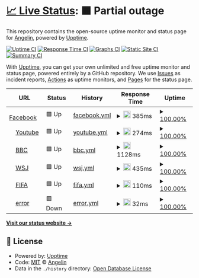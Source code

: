 # [📈 Live Status](https://demo.upptime.js.org): <!--live status--> **🟧 Partial outage**

This repository contains the open-source uptime monitor and status page for [Angelin](https://demo.upptime.js.org), powered by [Upptime](https://github.com/upptime/upptime).

[![Uptime CI](https://github.com/angelin/BDC/workflows/Uptime%20CI/badge.svg)](https://github.com/angelin/BDC/actions?query=workflow%3A%22Uptime+CI%22)
[![Response Time CI](https://github.com/angelin/BDC/workflows/Response%20Time%20CI/badge.svg)](https://github.com/angelin/BDC/actions?query=workflow%3A%22Response+Time+CI%22)
[![Graphs CI](https://github.com/angelin/BDC/workflows/Graphs%20CI/badge.svg)](https://github.com/angelin/BDC/actions?query=workflow%3A%22Graphs+CI%22)
[![Static Site CI](https://github.com/angelin/BDC/workflows/Static%20Site%20CI/badge.svg)](https://github.com/angelin/BDC/actions?query=workflow%3A%22Static+Site+CI%22)
[![Summary CI](https://github.com/angelin/BDC/workflows/Summary%20CI/badge.svg)](https://github.com/angelin/BDC/actions?query=workflow%3A%22Summary+CI%22)

With [Upptime](https://upptime.js.org), you can get your own unlimited and free uptime monitor and status page, powered entirely by a GitHub repository. We use [Issues](https://github.com/angelin/BDC/issues) as incident reports, [Actions](https://github.com/angelin/BDC/actions) as uptime monitors, and [Pages](https://demo.upptime.js.org) for the status page.

<!--start: status pages-->
<!-- This summary is generated by Upptime (https://github.com/upptime/upptime) -->
<!-- Do not edit this manually, your changes will be overwritten -->
<!-- prettier-ignore -->
| URL | Status | History | Response Time | Uptime |
| --- | ------ | ------- | ------------- | ------ |
| <img alt="" src="https://favicons.githubusercontent.com/www.facebook.com" height="13"> [Facebook](https://www.facebook.com/) | 🟩 Up | [facebook.yml](https://github.com/angelinchung/BDC/commits/HEAD/history/facebook.yml) | <details><summary><img alt="Response time graph" src="./graphs/facebook/response-time-week.png" height="20"> 385ms</summary><br><a href="https://demo.upptime.js.org/history/facebook"><img alt="Response time 293" src="https://img.shields.io/endpoint?url=https%3A%2F%2Fraw.githubusercontent.com%2Fangelinchung%2FBDC%2FHEAD%2Fapi%2Ffacebook%2Fresponse-time.json"></a><br><a href="https://demo.upptime.js.org/history/facebook"><img alt="24-hour response time 209" src="https://img.shields.io/endpoint?url=https%3A%2F%2Fraw.githubusercontent.com%2Fangelinchung%2FBDC%2FHEAD%2Fapi%2Ffacebook%2Fresponse-time-day.json"></a><br><a href="https://demo.upptime.js.org/history/facebook"><img alt="7-day response time 385" src="https://img.shields.io/endpoint?url=https%3A%2F%2Fraw.githubusercontent.com%2Fangelinchung%2FBDC%2FHEAD%2Fapi%2Ffacebook%2Fresponse-time-week.json"></a><br><a href="https://demo.upptime.js.org/history/facebook"><img alt="30-day response time 293" src="https://img.shields.io/endpoint?url=https%3A%2F%2Fraw.githubusercontent.com%2Fangelinchung%2FBDC%2FHEAD%2Fapi%2Ffacebook%2Fresponse-time-month.json"></a><br><a href="https://demo.upptime.js.org/history/facebook"><img alt="1-year response time 293" src="https://img.shields.io/endpoint?url=https%3A%2F%2Fraw.githubusercontent.com%2Fangelinchung%2FBDC%2FHEAD%2Fapi%2Ffacebook%2Fresponse-time-year.json"></a></details> | <details><summary><a href="https://demo.upptime.js.org/history/facebook">100.00%</a></summary><a href="https://demo.upptime.js.org/history/facebook"><img alt="All-time uptime 100.00%" src="https://img.shields.io/endpoint?url=https%3A%2F%2Fraw.githubusercontent.com%2Fangelinchung%2FBDC%2FHEAD%2Fapi%2Ffacebook%2Fuptime.json"></a><br><a href="https://demo.upptime.js.org/history/facebook"><img alt="24-hour uptime 100.00%" src="https://img.shields.io/endpoint?url=https%3A%2F%2Fraw.githubusercontent.com%2Fangelinchung%2FBDC%2FHEAD%2Fapi%2Ffacebook%2Fuptime-day.json"></a><br><a href="https://demo.upptime.js.org/history/facebook"><img alt="7-day uptime 100.00%" src="https://img.shields.io/endpoint?url=https%3A%2F%2Fraw.githubusercontent.com%2Fangelinchung%2FBDC%2FHEAD%2Fapi%2Ffacebook%2Fuptime-week.json"></a><br><a href="https://demo.upptime.js.org/history/facebook"><img alt="30-day uptime 100.00%" src="https://img.shields.io/endpoint?url=https%3A%2F%2Fraw.githubusercontent.com%2Fangelinchung%2FBDC%2FHEAD%2Fapi%2Ffacebook%2Fuptime-month.json"></a><br><a href="https://demo.upptime.js.org/history/facebook"><img alt="1-year uptime 100.00%" src="https://img.shields.io/endpoint?url=https%3A%2F%2Fraw.githubusercontent.com%2Fangelinchung%2FBDC%2FHEAD%2Fapi%2Ffacebook%2Fuptime-year.json"></a></details>
| <img alt="" src="https://favicons.githubusercontent.com/www.youtube.com" height="13"> [Youtube](https://www.youtube.com/) | 🟩 Up | [youtube.yml](https://github.com/angelinchung/BDC/commits/HEAD/history/youtube.yml) | <details><summary><img alt="Response time graph" src="./graphs/youtube/response-time-week.png" height="20"> 274ms</summary><br><a href="https://demo.upptime.js.org/history/youtube"><img alt="Response time 261" src="https://img.shields.io/endpoint?url=https%3A%2F%2Fraw.githubusercontent.com%2Fangelinchung%2FBDC%2FHEAD%2Fapi%2Fyoutube%2Fresponse-time.json"></a><br><a href="https://demo.upptime.js.org/history/youtube"><img alt="24-hour response time 318" src="https://img.shields.io/endpoint?url=https%3A%2F%2Fraw.githubusercontent.com%2Fangelinchung%2FBDC%2FHEAD%2Fapi%2Fyoutube%2Fresponse-time-day.json"></a><br><a href="https://demo.upptime.js.org/history/youtube"><img alt="7-day response time 274" src="https://img.shields.io/endpoint?url=https%3A%2F%2Fraw.githubusercontent.com%2Fangelinchung%2FBDC%2FHEAD%2Fapi%2Fyoutube%2Fresponse-time-week.json"></a><br><a href="https://demo.upptime.js.org/history/youtube"><img alt="30-day response time 261" src="https://img.shields.io/endpoint?url=https%3A%2F%2Fraw.githubusercontent.com%2Fangelinchung%2FBDC%2FHEAD%2Fapi%2Fyoutube%2Fresponse-time-month.json"></a><br><a href="https://demo.upptime.js.org/history/youtube"><img alt="1-year response time 261" src="https://img.shields.io/endpoint?url=https%3A%2F%2Fraw.githubusercontent.com%2Fangelinchung%2FBDC%2FHEAD%2Fapi%2Fyoutube%2Fresponse-time-year.json"></a></details> | <details><summary><a href="https://demo.upptime.js.org/history/youtube">100.00%</a></summary><a href="https://demo.upptime.js.org/history/youtube"><img alt="All-time uptime 100.00%" src="https://img.shields.io/endpoint?url=https%3A%2F%2Fraw.githubusercontent.com%2Fangelinchung%2FBDC%2FHEAD%2Fapi%2Fyoutube%2Fuptime.json"></a><br><a href="https://demo.upptime.js.org/history/youtube"><img alt="24-hour uptime 100.00%" src="https://img.shields.io/endpoint?url=https%3A%2F%2Fraw.githubusercontent.com%2Fangelinchung%2FBDC%2FHEAD%2Fapi%2Fyoutube%2Fuptime-day.json"></a><br><a href="https://demo.upptime.js.org/history/youtube"><img alt="7-day uptime 100.00%" src="https://img.shields.io/endpoint?url=https%3A%2F%2Fraw.githubusercontent.com%2Fangelinchung%2FBDC%2FHEAD%2Fapi%2Fyoutube%2Fuptime-week.json"></a><br><a href="https://demo.upptime.js.org/history/youtube"><img alt="30-day uptime 100.00%" src="https://img.shields.io/endpoint?url=https%3A%2F%2Fraw.githubusercontent.com%2Fangelinchung%2FBDC%2FHEAD%2Fapi%2Fyoutube%2Fuptime-month.json"></a><br><a href="https://demo.upptime.js.org/history/youtube"><img alt="1-year uptime 100.00%" src="https://img.shields.io/endpoint?url=https%3A%2F%2Fraw.githubusercontent.com%2Fangelinchung%2FBDC%2FHEAD%2Fapi%2Fyoutube%2Fuptime-year.json"></a></details>
| <img alt="" src="https://favicons.githubusercontent.com/www.bbc.com" height="13"> [BBC](https://www.bbc.com/zhongwen/trad) | 🟩 Up | [bbc.yml](https://github.com/angelinchung/BDC/commits/HEAD/history/bbc.yml) | <details><summary><img alt="Response time graph" src="./graphs/bbc/response-time-week.png" height="20"> 1128ms</summary><br><a href="https://demo.upptime.js.org/history/bbc"><img alt="Response time 858" src="https://img.shields.io/endpoint?url=https%3A%2F%2Fraw.githubusercontent.com%2Fangelinchung%2FBDC%2FHEAD%2Fapi%2Fbbc%2Fresponse-time.json"></a><br><a href="https://demo.upptime.js.org/history/bbc"><img alt="24-hour response time 3226" src="https://img.shields.io/endpoint?url=https%3A%2F%2Fraw.githubusercontent.com%2Fangelinchung%2FBDC%2FHEAD%2Fapi%2Fbbc%2Fresponse-time-day.json"></a><br><a href="https://demo.upptime.js.org/history/bbc"><img alt="7-day response time 1128" src="https://img.shields.io/endpoint?url=https%3A%2F%2Fraw.githubusercontent.com%2Fangelinchung%2FBDC%2FHEAD%2Fapi%2Fbbc%2Fresponse-time-week.json"></a><br><a href="https://demo.upptime.js.org/history/bbc"><img alt="30-day response time 858" src="https://img.shields.io/endpoint?url=https%3A%2F%2Fraw.githubusercontent.com%2Fangelinchung%2FBDC%2FHEAD%2Fapi%2Fbbc%2Fresponse-time-month.json"></a><br><a href="https://demo.upptime.js.org/history/bbc"><img alt="1-year response time 858" src="https://img.shields.io/endpoint?url=https%3A%2F%2Fraw.githubusercontent.com%2Fangelinchung%2FBDC%2FHEAD%2Fapi%2Fbbc%2Fresponse-time-year.json"></a></details> | <details><summary><a href="https://demo.upptime.js.org/history/bbc">100.00%</a></summary><a href="https://demo.upptime.js.org/history/bbc"><img alt="All-time uptime 100.00%" src="https://img.shields.io/endpoint?url=https%3A%2F%2Fraw.githubusercontent.com%2Fangelinchung%2FBDC%2FHEAD%2Fapi%2Fbbc%2Fuptime.json"></a><br><a href="https://demo.upptime.js.org/history/bbc"><img alt="24-hour uptime 100.00%" src="https://img.shields.io/endpoint?url=https%3A%2F%2Fraw.githubusercontent.com%2Fangelinchung%2FBDC%2FHEAD%2Fapi%2Fbbc%2Fuptime-day.json"></a><br><a href="https://demo.upptime.js.org/history/bbc"><img alt="7-day uptime 100.00%" src="https://img.shields.io/endpoint?url=https%3A%2F%2Fraw.githubusercontent.com%2Fangelinchung%2FBDC%2FHEAD%2Fapi%2Fbbc%2Fuptime-week.json"></a><br><a href="https://demo.upptime.js.org/history/bbc"><img alt="30-day uptime 100.00%" src="https://img.shields.io/endpoint?url=https%3A%2F%2Fraw.githubusercontent.com%2Fangelinchung%2FBDC%2FHEAD%2Fapi%2Fbbc%2Fuptime-month.json"></a><br><a href="https://demo.upptime.js.org/history/bbc"><img alt="1-year uptime 100.00%" src="https://img.shields.io/endpoint?url=https%3A%2F%2Fraw.githubusercontent.com%2Fangelinchung%2FBDC%2FHEAD%2Fapi%2Fbbc%2Fuptime-year.json"></a></details>
| <img alt="" src="https://favicons.githubusercontent.com/cn.wsj.com" height="13"> [WSJ](https://cn.wsj.com/zh-hant) | 🟩 Up | [wsj.yml](https://github.com/angelinchung/BDC/commits/HEAD/history/wsj.yml) | <details><summary><img alt="Response time graph" src="./graphs/wsj/response-time-week.png" height="20"> 435ms</summary><br><a href="https://demo.upptime.js.org/history/wsj"><img alt="Response time 500" src="https://img.shields.io/endpoint?url=https%3A%2F%2Fraw.githubusercontent.com%2Fangelinchung%2FBDC%2FHEAD%2Fapi%2Fwsj%2Fresponse-time.json"></a><br><a href="https://demo.upptime.js.org/history/wsj"><img alt="24-hour response time 780" src="https://img.shields.io/endpoint?url=https%3A%2F%2Fraw.githubusercontent.com%2Fangelinchung%2FBDC%2FHEAD%2Fapi%2Fwsj%2Fresponse-time-day.json"></a><br><a href="https://demo.upptime.js.org/history/wsj"><img alt="7-day response time 435" src="https://img.shields.io/endpoint?url=https%3A%2F%2Fraw.githubusercontent.com%2Fangelinchung%2FBDC%2FHEAD%2Fapi%2Fwsj%2Fresponse-time-week.json"></a><br><a href="https://demo.upptime.js.org/history/wsj"><img alt="30-day response time 500" src="https://img.shields.io/endpoint?url=https%3A%2F%2Fraw.githubusercontent.com%2Fangelinchung%2FBDC%2FHEAD%2Fapi%2Fwsj%2Fresponse-time-month.json"></a><br><a href="https://demo.upptime.js.org/history/wsj"><img alt="1-year response time 500" src="https://img.shields.io/endpoint?url=https%3A%2F%2Fraw.githubusercontent.com%2Fangelinchung%2FBDC%2FHEAD%2Fapi%2Fwsj%2Fresponse-time-year.json"></a></details> | <details><summary><a href="https://demo.upptime.js.org/history/wsj">100.00%</a></summary><a href="https://demo.upptime.js.org/history/wsj"><img alt="All-time uptime 100.00%" src="https://img.shields.io/endpoint?url=https%3A%2F%2Fraw.githubusercontent.com%2Fangelinchung%2FBDC%2FHEAD%2Fapi%2Fwsj%2Fuptime.json"></a><br><a href="https://demo.upptime.js.org/history/wsj"><img alt="24-hour uptime 100.00%" src="https://img.shields.io/endpoint?url=https%3A%2F%2Fraw.githubusercontent.com%2Fangelinchung%2FBDC%2FHEAD%2Fapi%2Fwsj%2Fuptime-day.json"></a><br><a href="https://demo.upptime.js.org/history/wsj"><img alt="7-day uptime 100.00%" src="https://img.shields.io/endpoint?url=https%3A%2F%2Fraw.githubusercontent.com%2Fangelinchung%2FBDC%2FHEAD%2Fapi%2Fwsj%2Fuptime-week.json"></a><br><a href="https://demo.upptime.js.org/history/wsj"><img alt="30-day uptime 100.00%" src="https://img.shields.io/endpoint?url=https%3A%2F%2Fraw.githubusercontent.com%2Fangelinchung%2FBDC%2FHEAD%2Fapi%2Fwsj%2Fuptime-month.json"></a><br><a href="https://demo.upptime.js.org/history/wsj"><img alt="1-year uptime 100.00%" src="https://img.shields.io/endpoint?url=https%3A%2F%2Fraw.githubusercontent.com%2Fangelinchung%2FBDC%2FHEAD%2Fapi%2Fwsj%2Fuptime-year.json"></a></details>
| <img alt="" src="https://favicons.githubusercontent.com/www.fifa.com" height="13"> [FIFA](https://www.fifa.com/) | 🟩 Up | [fifa.yml](https://github.com/angelinchung/BDC/commits/HEAD/history/fifa.yml) | <details><summary><img alt="Response time graph" src="./graphs/fifa/response-time-week.png" height="20"> 110ms</summary><br><a href="https://demo.upptime.js.org/history/fifa"><img alt="Response time 140" src="https://img.shields.io/endpoint?url=https%3A%2F%2Fraw.githubusercontent.com%2Fangelinchung%2FBDC%2FHEAD%2Fapi%2Ffifa%2Fresponse-time.json"></a><br><a href="https://demo.upptime.js.org/history/fifa"><img alt="24-hour response time 199" src="https://img.shields.io/endpoint?url=https%3A%2F%2Fraw.githubusercontent.com%2Fangelinchung%2FBDC%2FHEAD%2Fapi%2Ffifa%2Fresponse-time-day.json"></a><br><a href="https://demo.upptime.js.org/history/fifa"><img alt="7-day response time 110" src="https://img.shields.io/endpoint?url=https%3A%2F%2Fraw.githubusercontent.com%2Fangelinchung%2FBDC%2FHEAD%2Fapi%2Ffifa%2Fresponse-time-week.json"></a><br><a href="https://demo.upptime.js.org/history/fifa"><img alt="30-day response time 140" src="https://img.shields.io/endpoint?url=https%3A%2F%2Fraw.githubusercontent.com%2Fangelinchung%2FBDC%2FHEAD%2Fapi%2Ffifa%2Fresponse-time-month.json"></a><br><a href="https://demo.upptime.js.org/history/fifa"><img alt="1-year response time 140" src="https://img.shields.io/endpoint?url=https%3A%2F%2Fraw.githubusercontent.com%2Fangelinchung%2FBDC%2FHEAD%2Fapi%2Ffifa%2Fresponse-time-year.json"></a></details> | <details><summary><a href="https://demo.upptime.js.org/history/fifa">100.00%</a></summary><a href="https://demo.upptime.js.org/history/fifa"><img alt="All-time uptime 100.00%" src="https://img.shields.io/endpoint?url=https%3A%2F%2Fraw.githubusercontent.com%2Fangelinchung%2FBDC%2FHEAD%2Fapi%2Ffifa%2Fuptime.json"></a><br><a href="https://demo.upptime.js.org/history/fifa"><img alt="24-hour uptime 100.00%" src="https://img.shields.io/endpoint?url=https%3A%2F%2Fraw.githubusercontent.com%2Fangelinchung%2FBDC%2FHEAD%2Fapi%2Ffifa%2Fuptime-day.json"></a><br><a href="https://demo.upptime.js.org/history/fifa"><img alt="7-day uptime 100.00%" src="https://img.shields.io/endpoint?url=https%3A%2F%2Fraw.githubusercontent.com%2Fangelinchung%2FBDC%2FHEAD%2Fapi%2Ffifa%2Fuptime-week.json"></a><br><a href="https://demo.upptime.js.org/history/fifa"><img alt="30-day uptime 100.00%" src="https://img.shields.io/endpoint?url=https%3A%2F%2Fraw.githubusercontent.com%2Fangelinchung%2FBDC%2FHEAD%2Fapi%2Ffifa%2Fuptime-month.json"></a><br><a href="https://demo.upptime.js.org/history/fifa"><img alt="1-year uptime 100.00%" src="https://img.shields.io/endpoint?url=https%3A%2F%2Fraw.githubusercontent.com%2Fangelinchung%2FBDC%2FHEAD%2Fapi%2Ffifa%2Fuptime-year.json"></a></details>
| <img alt="" src="https://favicons.githubusercontent.com/www.example.com" height="13"> [error](http://www.example.com/space%20here.html) | 🟥 Down | [error.yml](https://github.com/angelinchung/BDC/commits/HEAD/history/error.yml) | <details><summary><img alt="Response time graph" src="./graphs/error/response-time-week.png" height="20"> 32ms</summary><br><a href="https://demo.upptime.js.org/history/error"><img alt="Response time 40" src="https://img.shields.io/endpoint?url=https%3A%2F%2Fraw.githubusercontent.com%2Fangelinchung%2FBDC%2FHEAD%2Fapi%2Ferror%2Fresponse-time.json"></a><br><a href="https://demo.upptime.js.org/history/error"><img alt="24-hour response time 72" src="https://img.shields.io/endpoint?url=https%3A%2F%2Fraw.githubusercontent.com%2Fangelinchung%2FBDC%2FHEAD%2Fapi%2Ferror%2Fresponse-time-day.json"></a><br><a href="https://demo.upptime.js.org/history/error"><img alt="7-day response time 32" src="https://img.shields.io/endpoint?url=https%3A%2F%2Fraw.githubusercontent.com%2Fangelinchung%2FBDC%2FHEAD%2Fapi%2Ferror%2Fresponse-time-week.json"></a><br><a href="https://demo.upptime.js.org/history/error"><img alt="30-day response time 40" src="https://img.shields.io/endpoint?url=https%3A%2F%2Fraw.githubusercontent.com%2Fangelinchung%2FBDC%2FHEAD%2Fapi%2Ferror%2Fresponse-time-month.json"></a><br><a href="https://demo.upptime.js.org/history/error"><img alt="1-year response time 40" src="https://img.shields.io/endpoint?url=https%3A%2F%2Fraw.githubusercontent.com%2Fangelinchung%2FBDC%2FHEAD%2Fapi%2Ferror%2Fresponse-time-year.json"></a></details> | <details><summary><a href="https://demo.upptime.js.org/history/error">100.00%</a></summary><a href="https://demo.upptime.js.org/history/error"><img alt="All-time uptime 100.00%" src="https://img.shields.io/endpoint?url=https%3A%2F%2Fraw.githubusercontent.com%2Fangelinchung%2FBDC%2FHEAD%2Fapi%2Ferror%2Fuptime.json"></a><br><a href="https://demo.upptime.js.org/history/error"><img alt="24-hour uptime 100.00%" src="https://img.shields.io/endpoint?url=https%3A%2F%2Fraw.githubusercontent.com%2Fangelinchung%2FBDC%2FHEAD%2Fapi%2Ferror%2Fuptime-day.json"></a><br><a href="https://demo.upptime.js.org/history/error"><img alt="7-day uptime 100.00%" src="https://img.shields.io/endpoint?url=https%3A%2F%2Fraw.githubusercontent.com%2Fangelinchung%2FBDC%2FHEAD%2Fapi%2Ferror%2Fuptime-week.json"></a><br><a href="https://demo.upptime.js.org/history/error"><img alt="30-day uptime 100.00%" src="https://img.shields.io/endpoint?url=https%3A%2F%2Fraw.githubusercontent.com%2Fangelinchung%2FBDC%2FHEAD%2Fapi%2Ferror%2Fuptime-month.json"></a><br><a href="https://demo.upptime.js.org/history/error"><img alt="1-year uptime 100.00%" src="https://img.shields.io/endpoint?url=https%3A%2F%2Fraw.githubusercontent.com%2Fangelinchung%2FBDC%2FHEAD%2Fapi%2Ferror%2Fuptime-year.json"></a></details>

<!--end: status pages-->

[**Visit our status website →**](https://demo.upptime.js.org)

## 📄 License

- Powered by: [Upptime](https://github.com/upptime/upptime)
- Code: [MIT](./LICENSE) © [Angelin](https://demo.upptime.js.org)
- Data in the `./history` directory: [Open Database License](https://opendatacommons.org/licenses/odbl/1-0/)
